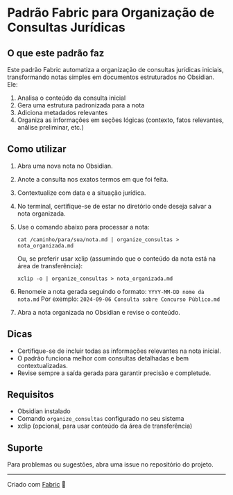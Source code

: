 # Padrão Fabric para Organização de Consultas Jurídicas

## O que este padrão faz

Este padrão Fabric automatiza a organização de consultas jurídicas iniciais, transformando notas simples em documentos estruturados no Obsidian. Ele:

1. Analisa o conteúdo da consulta inicial
2. Gera uma estrutura padronizada para a nota
3. Adiciona metadados relevantes
4. Organiza as informações em seções lógicas (contexto, fatos relevantes, análise preliminar, etc.)

## Como utilizar

1. Abra uma nova nota no Obsidian.
2. Anote a consulta nos exatos termos em que foi feita.
3. Contextualize com data e a situação jurídica.
4. No terminal, certifique-se de estar no diretório onde deseja salvar a nota organizada.
5. Use o comando abaixo para processar a nota:

   ```
   cat /caminho/para/sua/nota.md | organize_consultas > nota_organizada.md
   ```

   Ou, se preferir usar xclip (assumindo que o conteúdo da nota está na área de transferência):

   ```
   xclip -o | organize_consultas > nota_organizada.md
   ```

6. Renomeie a nota gerada seguindo o formato: `YYYY-MM-DD nome da nota.md`
   Por exemplo: `2024-09-06 Consulta sobre Concurso Público.md`

7. Abra a nota organizada no Obsidian e revise o conteúdo.

## Dicas

- Certifique-se de incluir todas as informações relevantes na nota inicial.
- O padrão funciona melhor com consultas detalhadas e bem contextualizadas.
- Revise sempre a saída gerada para garantir precisão e completude.

## Requisitos

- Obsidian instalado
- Comando `organize_consultas` configurado no seu sistema
- xclip (opcional, para usar conteúdo da área de transferência)

## Suporte

Para problemas ou sugestões, abra uma issue no repositório do projeto.

---

Criado com [Fabric](https://github.com/danielmiessler/fabric) 🤖